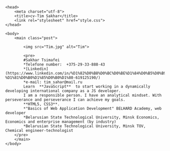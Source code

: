 <!DOCTYPE html>
<md lang="ru">

    <head>
        <meta charset="utf-8">
        <title>cv-Tim Sakhar</title>
        <link rel="stylesheet" href="style.css">
    </head>

    <body>
        <main class="post">

            <img src="Tim.jpg" alt="Tim">

            <pre>
            #Sakhar Tsimafei
            *Telefone number:  +375-29-33-888-43
            *[Linkedin](https://www.linkedin.com/in/%D1%82%D0%B8%D0%BC%D0%BE%D1%84%D0%B5%D0%B9-%D1%81%D0%B0%D1%85%D0%B0%D1%80-619125190/)
            *e-mail: tim_sahar@mail.ru 
            Learn  **JavaScript**  to start working in a dynamically developing international company as a JS developer.
            I am a responsible person. I have an analytical mindset. With perseverance and perseverance I can achieve my goals.
            **HTML5, CSS3**.   
            *"Basics of Web Application Development" BELHARD Academy, web developer
            *Belarusian State Technological University, Minsk Economics, Economics and enterprise management (by industry)
            *Belarusian State Technological University, Minsk TOV, Chemical engineer-technologist
        </pre>
        </main>
    </body>
</md>